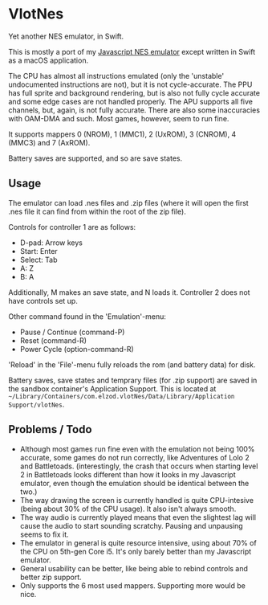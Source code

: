 #  VlotNes

Yet another NES emulator, in Swift.

This is mostly a port of my [Javascript NES emulator](https://github.com/elzo-d/NesJs) except written in Swift as a macOS application.

The CPU has almost all instructions emulated (only the 'unstable' undocumented instructions are not), but it is not cycle-accurate.
The PPU has full sprite and background rendering, but is also not fully cycle accurate and some edge cases are not handled properly.
The APU supports all five channels, but, again, is not fully accurate. There are also some inaccuracies with OAM-DMA and such.
Most games, however, seem to run fine.

It supports mappers 0 (NROM), 1 (MMC1), 2 (UxROM), 3 (CNROM), 4 (MMC3) and 7 (AxROM).

Battery saves are supported, and so are save states.

## Usage

The emulator can load .nes files and .zip files (where it will open the first .nes file it can find from within the root of the zip file).

Controls for controller 1 are as follows:

* D-pad: Arrow keys
* Start: Enter
* Select: Tab
* A: Z
* B: A

Additionally, M makes an save state, and N loads it. Controller 2 does not have controls set up.

Other command found in the 'Emulation'-menu:

* Pause / Continue (command-P)
* Reset (command-R)
* Power Cycle (option-command-R)

'Reload' in the 'File'-menu fully reloads the rom (and battery data) for disk.

Battery saves, save states and temprary files (for .zip support) are saved in the sandbox container's Application Support. This is located at `~/Library/Containers/com.elzod.vlotNes/Data/Library/Application Support/vlotNes`.

## Problems / Todo

* Although most games run fine even with the emulation not being 100% accurate, some games do not run correctly, like Adventures of Lolo 2 and Battletoads. (interestingly, the crash that occurs when starting level 2 in Battletoads looks different than how it looks in my Javascript emulator, even though the emulation should be identical between the two.)
* The way drawing the screen is currently handled is quite CPU-intesive (being about 30% of the CPU usage). It also isn't always smooth.
* The way audio is currently played means that even the slightest lag will cause the audio to start sounding scratchy. Pausing and unpausing seems to fix it.
* The emulator in general is quite resource intensive, using about 70% of the CPU on 5th-gen Core i5. It's only barely better than my Javascript emulator.
* General usability can be better, like being able to rebind controls and better zip support.
* Only supports the 6 most used mappers. Supporting more would be nice.
